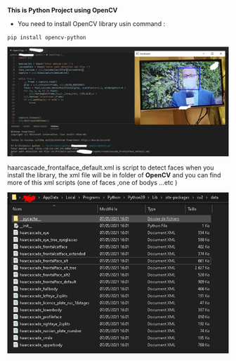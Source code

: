 
**This is Python Project using OpenCV**

- You need to install OpenCV library usin command :
```
pip install opencv-python
```


![plot](./Capture.jpg)



haarcascade_frontalface_default.xml is script to detect faces 
when you install the library, the xml file  will be in folder of **OpenCV** and you can find more of this xml scripts (one of faces ,one of bodys ...etc ) 

![plot](./Capture2.PNG)
